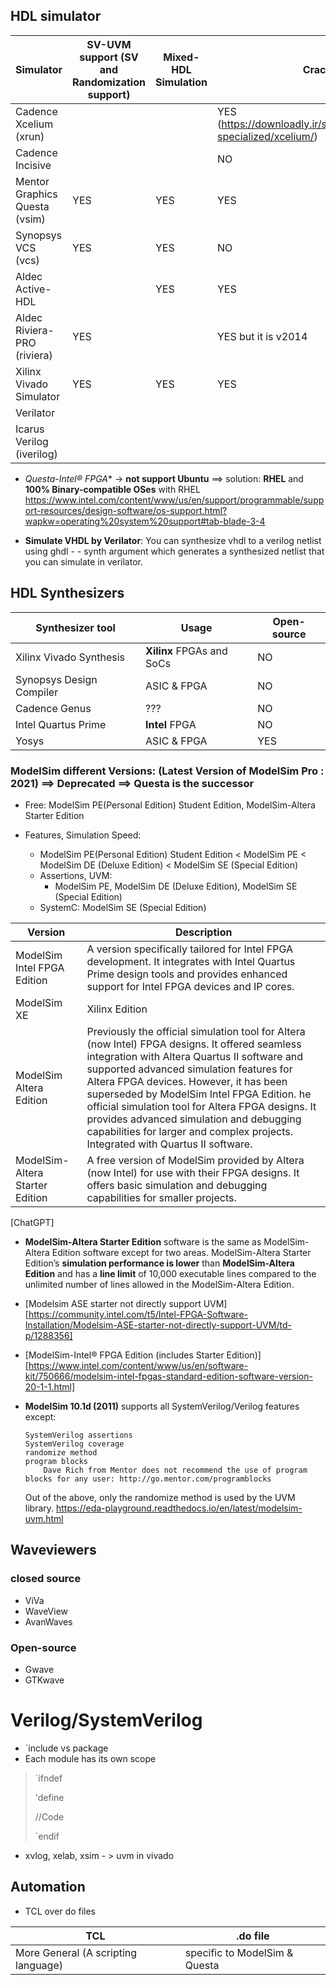 
## HDL simulator

| Simulator | SV-UVM support (SV and Randomization support)| Mixed-HDL Simulation | Cracked | Open-source |
|---------|-------------|------------|------------|---------|
| Cadence Xcelium (xrun) | |  | YES (<https://downloadly.ir/software/engineering-specialized/xcelium/>)| NO |
| Cadence Incisive |  | | NO| NO |
| Mentor Graphics Questa (vsim) | YES | YES | YES | NO
| Synopsys VCS (vcs) | YES | YES | NO | NO |
| Aldec Active-HDL |  | YES | YES | NO
| Aldec Riviera-PRO (riviera) | YES | | YES but it is v2014 | NO |
| Xilinx Vivado Simulator | YES | YES | YES | NO |
| Verilator |  |  |  | Yes |
| Icarus Verilog (iverilog) | | |  | Yes |

- **Questa*-Intel® FPGA** -> **not support Ubuntu** ==> solution: **RHEL** and **100% Binary-compatible OSes** with RHEL
<https://www.intel.com/content/www/us/en/support/programmable/support-resources/design-software/os-support.html?wapkw=operating%20system%20support#tab-blade-3-4>

- **Simulate VHDL by Verilator**: You can synthesize vhdl to a verilog netlist using ghdl - - synth argument which generates a synthesized netlist that you can simulate in verilator.

## HDL Synthesizers

Synthesizer tool | Usage | Open-source |
-----------------|-------|-------------|
Xilinx Vivado Synthesis | **Xilinx** FPGAs and SoCs | NO |
Synopsys Design Compiler | ASIC & FPGA | NO
Cadence Genus | ??? | NO
Intel Quartus Prime | **Intel** FPGA | NO
Yosys | ASIC & FPGA | YES

### ModelSim different Versions: (Latest Version of ModelSim Pro : 2021) ==> Deprecated ==> **Questa** is the successor

- Free: ModelSim PE(Personal Edition) Student Edition, ModelSim-Altera Starter Edition

- Features, Simulation Speed:
  - ModelSim PE(Personal Edition) Student Edition < ModelSim PE <  ModelSim DE (Deluxe Edition) < ModelSim SE (Special Edition)
  - Assertions, UVM:
    - ModelSim PE, ModelSim DE (Deluxe Edition), ModelSim SE (Special Edition)
  - SystemC: ModelSim SE (Special Edition)

| Version | Description |
|---------|-------------|
| ModelSim Intel FPGA Edition | A version specifically tailored for Intel FPGA development. It integrates with Intel Quartus Prime design tools and provides enhanced support for Intel FPGA devices and IP cores. |
|ModelSim XE| Xilinx Edition
| ModelSim Altera Edition | Previously the official simulation tool for Altera (now Intel) FPGA designs. It offered seamless integration with Altera Quartus II software and supported advanced simulation features for Altera FPGA devices. However, it has been superseded by ModelSim Intel FPGA Edition. he official simulation tool for Altera FPGA designs. It provides advanced simulation and debugging capabilities for larger and complex projects. Integrated with Quartus II software.|
| ModelSim-Altera Starter Edition | A free version of ModelSim provided by Altera (now Intel) for use with their FPGA designs. It offers basic simulation and debugging capabilities for smaller projects.  

[ChatGPT]

- **ModelSim-Altera Starter Edition** software is the same as ModelSim-Altera Edition software except for two areas. ModelSim-Altera Starter Edition’s **simulation performance is lower** than **ModelSim-Altera Edition** and has a **line limit** of 10,000 executable lines compared to the unlimited number of lines allowed in the ModelSim-Altera Edition.

- [Modelsim ASE starter not directly support UVM][https://community.intel.com/t5/Intel-FPGA-Software-Installation/Modelsim-ASE-starter-not-directly-support-UVM/td-p/1288356]

- [ModelSim-Intel® FPGA Edition (includes Starter Edition)][https://www.intel.com/content/www/us/en/software-kit/750666/modelsim-intel-fpgas-standard-edition-software-version-20-1-1.html]

- **ModelSim 10.1d (2011)** supports all SystemVerilog/Verilog features except:

      SystemVerilog assertions
      SystemVerilog coverage
      randomize method
      program blocks
          Dave Rich from Mentor does not recommend the use of program blocks for any user: http://go.mentor.com/programblocks

    Out of the above, only the randomize method is used by the UVM library.
    <https://eda-playground.readthedocs.io/en/latest/modelsim-uvm.html>

## Waveviewers

### closed source

- ViVa
- WaveView
- AvanWaves

### Open-source

- Gwave
- GTKwave

# Verilog/SystemVerilog

- `include vs package
- Each module has its own scope

>`ifndef
>
>'define
>
> //Code
>
>`endif

- xvlog, xelab, xsim - > uvm in vivado

## Automation

- TCL over do files

|TCL| .do file|
|---|---------|
|More General (A scripting language)| specific to ModelSim & Questa
